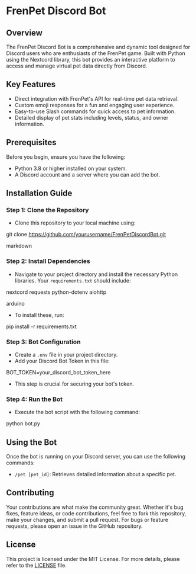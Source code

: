 # FrenPet Discord Bot

## Overview
The FrenPet Discord Bot is a comprehensive and dynamic tool designed for Discord users who are enthusiasts of the FrenPet game. Built with Python using the Nextcord library, this bot provides an interactive platform to access and manage virtual pet data directly from Discord.

## Key Features
- Direct integration with FrenPet's API for real-time pet data retrieval.
- Custom emoji responses for a fun and engaging user experience.
- Easy-to-use Slash commands for quick access to pet information.
- Detailed display of pet stats including levels, status, and owner information.

## Prerequisites
Before you begin, ensure you have the following:
- Python 3.8 or higher installed on your system.
- A Discord account and a server where you can add the bot.

## Installation Guide

### Step 1: Clone the Repository
- Clone this repository to your local machine using:

git clone https://github.com/yourusername/FrenPetDiscordBot.git

markdown


### Step 2: Install Dependencies
- Navigate to your project directory and install the necessary Python libraries. Your `requirements.txt` should include:


nextcord
requests
python-dotenv
aiohttp

arduino

- To install these, run:

pip install -r requirements.txt


### Step 3: Bot Configuration
- Create a `.env` file in your project directory.
- Add your Discord Bot Token in this file:


BOT_TOKEN=your_discord_bot_token_here

- This step is crucial for securing your bot's token.

### Step 4: Run the Bot
- Execute the bot script with the following command:

python bot.py


## Using the Bot
Once the bot is running on your Discord server, you can use the following commands:
- `/pet [pet_id]`: Retrieves detailed information about a specific pet.

## Contributing
Your contributions are what make the community great. Whether it's bug fixes, feature ideas, or code contributions, feel free to fork this repository, make your changes, and submit a pull request. For bugs or feature requests, please open an issue in the GitHub repository.

## License
This project is licensed under the MIT License. For more details, please refer to the [LICENSE](LICENSE) file.
